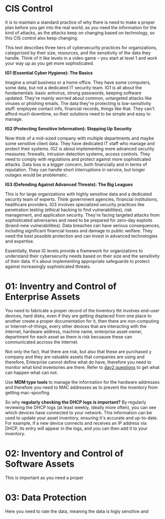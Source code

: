 # CIS Control 

It is to maintain a standard practice of why there is need to make a proper plan before you get into the real world, as you need the information for the kind of attacks, as the attacks keep on changing based on technology, so this CIS control also keep changing.

This text describes three tiers of cybersecurity practices for organizations, categorized by their size, resources, and the sensitivity of the data they handle.  Think of it like levels in a video game – you start at level 1 and work your way up as you get more sophisticated.

**IG1 (Essential Cyber Hygiene):  The Basics**

Imagine a small business or a home office. They have some computers, some data, but not a dedicated IT security team. IG1 is all about the fundamentals: basic antivirus, strong passwords, keeping software updated.  They're mainly worried about common, untargeted attacks like viruses or phishing emails.  The data they're protecting is low-sensitivity stuff: employee contact info, financial records, things like that.  They can't afford much downtime, so their solutions need to be simple and easy to manage.

**IG2 (Protecting Sensitive Information):  Stepping Up Security**

Now think of a mid-sized company with multiple departments and maybe some sensitive client data.  They have dedicated IT staff who manage and protect their systems.  IG2 is about implementing more advanced security measures: firewalls, intrusion detection systems, access controls.  They need to comply with regulations and protect against more sophisticated attacks.  Data loss is a bigger concern, both financially and in terms of reputation. They can handle short interruptions in service, but longer outages would be problematic.

**IG3 (Defending Against Advanced Threats):  The Big Leagues**

This is for large organizations with highly sensitive data and a dedicated security team of experts. Think government agencies, financial institutions, healthcare providers.  IG3 involves specialized security practices like penetration testing (ethical hacking to find vulnerabilities), risk management, and application security.  They're facing targeted attacks from sophisticated adversaries and need to be prepared for zero-day exploits (brand-new vulnerabilities). Data breaches can have serious consequences, including significant financial losses and damage to public welfare.  They need the best possible protection and can invest in advanced technologies and expertise.

Essentially, these IG levels provide a framework for organizations to understand their cybersecurity needs based on their size and the sensitivity of their data.  It's about implementing appropriate safeguards to protect against increasingly sophisticated threats.

# 01: Inventry and Control of Enterprise Assets

You need to fabricate a proper record of the Inventory tht involves end-user devices, hard disks, even if they are getting displaced from one place to another create a proper documentation for it, then there are  non-computing or Internet-of-things, every other devices that are interacting with the internet, hardware address, machine name, enterprise asset owner, department for each asset as there is risk becuause these can communicated accross the internet. 

Not only the fact, that there are risk, but also that these are purchased y company and they are valuable assets that companies are using and therefore, Enterprise cannot define what do have, therefore you need to monitor what kind inventories are there. Refer to [day2 questions](../concepts/day2-questions.md) to get what can happen what can not.

Use **MDM type tools** to manage the information for the hardware addresses and therefore you need to MAC addresses as to prevent the inventory from getting mac-spoofing.

So why **regularly checking the DHCP logs is important?** By regularly reviewing the DHCP logs (at least weekly, ideally more often), you can see which devices have connected to your network. This information can be used to update your asset inventory, ensuring it's accurate and up-to-date. For example, if a new device connects and receives an IP address via DHCP, its entry will appear in the logs, and you can then add it to your inventory.

# 02: Inventory and Control of Software Assets

This is important as you need a proper 

# 03: Data Protection

Here you need to rate the data, meaning the data is higly sensitive and 